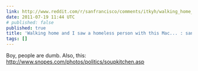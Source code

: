 ```yaml
---
link: http://www.reddit.com/r/sanfrancisco/comments/itkyh/walking_home_and_i_saw_a_homeless_person_with/
date: 2011-07-19 11:44 UTC
# published: false
published: true
title: 'Walking home and I saw a homeless person with this Mac... : sanfrancisco'
tags: []
---
```


Boy, people are dumb. Also, this: <a href="http://www.snopes.com/photos/politics/soupkitchen.asp">http://www.snopes.com/photos/politics/soupkitchen.asp</a>
